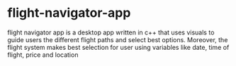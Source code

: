 # flight-navigator-app
flight navigator app is a desktop app written in c++ that uses visuals to guide users the different flight paths and select best options. Moreover, the flight system makes best selection for user using variables like date, time of flight, price and location
